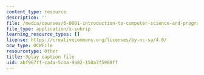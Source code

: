 ```yaml
---
content_type: resource
description: ''
file: /media/courses/6-0001-introduction-to-computer-science-and-programming-in-python-fall-2016/abf967ffca4a5cba9a82150a7f5980ff_SrkqbLOQcEo.vtt
file_type: application/x-subrip
learning_resource_types: []
license: https://creativecommons.org/licenses/by-nc-sa/4.0/
ocw_type: OCWFile
resourcetype: Other
title: 3play caption file
uid: abf967ff-ca4a-5cba-9a82-150a7f5980ff
---
```

